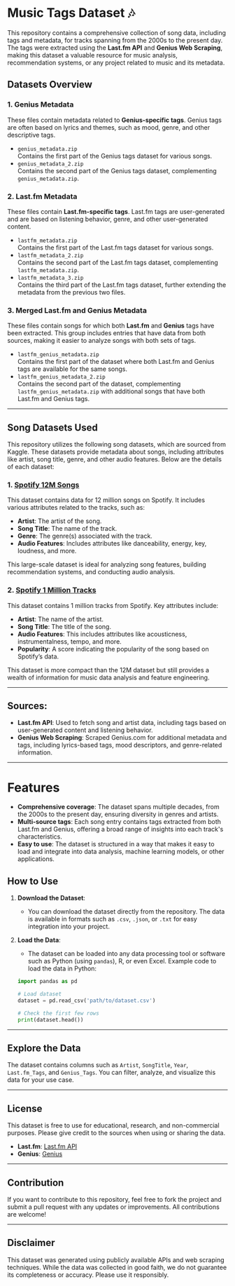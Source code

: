 # Music Tags Dataset 🎶

This repository contains a comprehensive collection of song data, including tags and metadata, for tracks spanning from the 2000s to the present day. The tags were extracted using the **Last.fm API** and **Genius Web Scraping**, making this dataset a valuable resource for music analysis, recommendation systems, or any project related to music and its metadata.

## Datasets Overview
### 1. **Genius Metadata**  
These files contain metadata related to **Genius-specific tags**. Genius tags are often based on lyrics and themes, such as mood, genre, and other descriptive tags.

- `genius_metadata.zip`  
  Contains the first part of the Genius tags dataset for various songs.
- `genius_metadata_2.zip`  
  Contains the second part of the Genius tags dataset, complementing `genius_metadata.zip`.

### 2. **Last.fm Metadata**  
These files contain **Last.fm-specific tags**. Last.fm tags are user-generated and are based on listening behavior, genre, and other user-generated content.

- `lastfm_metadata.zip`  
  Contains the first part of the Last.fm tags dataset for various songs.
- `lastfm_metadata_2.zip`  
  Contains the second part of the Last.fm tags dataset, complementing `lastfm_metadata.zip`.
- `lastfm_metadata_3.zip`  
  Contains the third part of the Last.fm tags dataset, further extending the metadata from the previous two files.

### 3. **Merged Last.fm and Genius Metadata**  
These files contain songs for which both **Last.fm** and **Genius** tags have been extracted. This group includes entries that have data from both sources, making it easier to analyze songs with both sets of tags.

- `lastfm_genius_metadata.zip`  
  Contains the first part of the dataset where both Last.fm and Genius tags are available for the same songs.
- `lastfm_genius_metadata_2.zip`  
  Contains the second part of the dataset, complementing `lastfm_genius_metadata.zip` with additional songs that have both Last.fm and Genius tags.

---

## Song Datasets Used
This repository utilizes the following song datasets, which are sourced from Kaggle. These datasets provide metadata about songs, including attributes like artist, song title, genre, and other audio features. Below are the details of each dataset:

### 1. **[Spotify 12M Songs](https://www.kaggle.com/datasets/rodolfofigueroa/spotify-12m-songs)**  
This dataset contains data for 12 million songs on Spotify. It includes various attributes related to the tracks, such as:
- **Artist**: The artist of the song.
- **Song Title**: The name of the track.
- **Genre**: The genre(s) associated with the track.
- **Audio Features**: Includes attributes like danceability, energy, key, loudness, and more.

This large-scale dataset is ideal for analyzing song features, building recommendation systems, and conducting audio analysis.

### 2. **[Spotify 1 Million Tracks](https://www.kaggle.com/datasets/amitanshjoshi/spotify-1million-tracks)**  
This dataset contains 1 million tracks from Spotify. Key attributes include:
- **Artist**: The name of the artist.
- **Song Title**: The title of the song.
- **Audio Features**: This includes attributes like acousticness, instrumentalness, tempo, and more.
- **Popularity**: A score indicating the popularity of the song based on Spotify’s data.

This dataset is more compact than the 12M dataset but still provides a wealth of information for music data analysis and feature engineering.

---

## Sources:
- **Last.fm API**: Used to fetch song and artist data, including tags based on user-generated content and listening behavior.
- **Genius Web Scraping**: Scraped Genius.com for additional metadata and tags, including lyrics-based tags, mood descriptors, and genre-related information.

---

# Features

- **Comprehensive coverage**: The dataset spans multiple decades, from the 2000s to the present day, ensuring diversity in genres and artists.
- **Multi-source tags**: Each song entry contains tags extracted from both Last.fm and Genius, offering a broad range of insights into each track's characteristics.
- **Easy to use**: The dataset is structured in a way that makes it easy to load and integrate into data analysis, machine learning models, or other applications.

## How to Use

1. **Download the Dataset**:
   - You can download the dataset directly from the repository. The data is available in formats such as `.csv`, `.json`, or `.txt` for easy integration into your project.

2. **Load the Data**:
   - The dataset can be loaded into any data processing tool or software such as Python (using `pandas`), R, or even Excel. Example code to load the data in Python:

   ```python
   import pandas as pd

   # Load dataset
   dataset = pd.read_csv('path/to/dataset.csv')

   # Check the first few rows
   print(dataset.head())

---

## Explore the Data

The dataset contains columns such as `Artist`, `SongTitle`, `Year`, `Last.fm_Tags`, and `Genius_Tags`. You can filter, analyze, and visualize this data for your use case.

---

## License

This dataset is free to use for educational, research, and non-commercial purposes. Please give credit to the sources when using or sharing the data.

- **Last.fm**: [Last.fm API](https://www.last.fm/api)
- **Genius**: [Genius](https://genius.com/developers)

---

## Contribution

If you want to contribute to this repository, feel free to fork the project and submit a pull request with any updates or improvements. All contributions are welcome!

---

## Disclaimer

This dataset was generated using publicly available APIs and web scraping techniques. While the data was collected in good faith, we do not guarantee its completeness or accuracy. Please use it responsibly.
